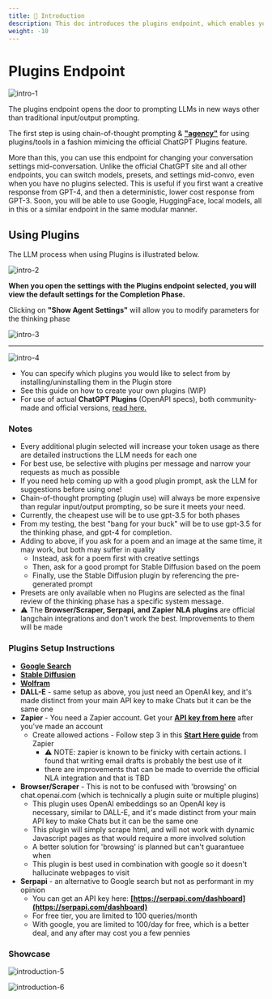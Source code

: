 ```yaml
---
title: 🔌 Introduction
description: This doc introduces the plugins endpoint, which enables you to use different LLMs and tools with more flexibility and control. You can change your settings and plugins on the fly, and use plugins to access various sources of information and assistance.
weight: -10
---
```

# Plugins Endpoint

![intro-1](https://github.com/danny-avila/LibreChat/assets/32828263/7db788a5-2173-4115-b34b-43ea132dae69)


The plugins endpoint opens the door to prompting LLMs in new ways other than traditional input/output prompting.

The first step is using chain-of-thought prompting & **["agency"](https://zapier.com/blog/ai-agent/)** for using plugins/tools in a fashion mimicing the official ChatGPT Plugins feature.

More than this, you can use this endpoint for changing your conversation settings mid-conversation. Unlike the official ChatGPT site and all other endpoints, you can switch models, presets, and settings mid-convo, even when you have no plugins selected. This is useful if you first want a creative response from GPT-4, and then a deterministic, lower cost response from GPT-3. Soon, you will be able to use Google, HuggingFace, local models, all in this or a similar endpoint in the same modular manner.

## Using Plugins 

The LLM process when using Plugins is illustrated below.

![intro-2](https://github.com/danny-avila/LibreChat/assets/32828263/789406e1-7345-43d2-823b-8aed0588bb78)

**When you open the settings with the Plugins endpoint selected, you will view the default settings for the Completion Phase.**

Clicking on **"Show Agent Settings"** will allow you to modify parameters for the thinking phase

![intro-3](https://github.com/danny-avila/LibreChat/assets/32828263/d9a43517-5b35-4786-a126-0adf62b5b087)

---

![intro-4](https://github.com/danny-avila/LibreChat/assets/32828263/12a51feb-c030-4cf0-8429-16360270988d)

- You can specify which plugins you would like to select from by installing/uninstalling them in the Plugin store
- See this guide on how to create your own plugins (WIP)
- For use of actual **ChatGPT Plugins** (OpenAPI specs), both community-made and official versions, [read here.](./chatgpt_plugins_openapi.md)

### Notes
- Every additional plugin selected will increase your token usage as there are detailed instructions the LLM needs for each one
- For best use, be selective with plugins per message and narrow your requests as much as possible
- If you need help coming up with a good plugin prompt, ask the LLM for suggestions before using one!
- Chain-of-thought prompting (plugin use) will always be more expensive than regular input/output prompting, so be sure it meets your need.
- Currently, the cheapest use will be to use gpt-3.5 for both phases
- From my testing, the best "bang for your buck" will be to use gpt-3.5 for the thinking phase, and gpt-4 for completion.
- Adding to above, if you ask for a poem and an image at the same time, it may work, but both may suffer in quality
  - Instead, ask for a poem first with creative settings
  - Then, ask for a good prompt for Stable Diffusion based on the poem
  - Finally, use the Stable Diffusion plugin by referencing the pre-generated prompt
- Presets are only available when no Plugins are selected as the final review of the thinking phase has a specific system message.
- ⚠️ The **Browser/Scraper, Serpapi, and Zapier NLA plugins** are official langchain integrations and don't work the best. Improvements to them will be made

### Plugins Setup Instructions
- **[Google Search](./google_search.md)**
- **[Stable Diffusion](./stable_diffusion.md)**
- **[Wolfram](./wolfram.md)**
- **DALL-E** - same setup as above, you just need an OpenAI key, and it's made distinct from your main API key to make Chats but it can be the same one
- **Zapier** - You need a Zapier account. Get your **[API key from here](https://nla.zapier.com/credentials/)** after you've made an account
  - Create allowed actions - Follow step 3 in this **[Start Here guide](https://nla.zapier.com/start/)** from Zapier
    - ⚠️ NOTE: zapier is known to be finicky with certain actions. I found that writing email drafts is probably the best use of it
    -  there are improvements that can be made to override the official NLA integration and that is TBD
- **Browser/Scraper** - This is not to be confused with 'browsing' on chat.openai.com (which is technically a plugin suite or multiple plugins)
  - This plugin uses OpenAI embeddings so an OpenAI key is necessary, similar to DALL-E, and it's made distinct from your main API key to make Chats but it can be the same one
  - This plugin will simply scrape html, and will not work with dynamic Javascript pages as that would require a more involved solution
  - A better solution for 'browsing' is planned but can't guarantuee when
  - This plugin is best used in combination with google so it doesn't hallucinate webpages to visit
- **Serpapi** - an alternative to Google search but not as performant in my opinion
  - You can get an API key here: **[https://serpapi.com/dashboard](https://serpapi.com/dashboard)**
  - For free tier, you are limited to 100 queries/month
  - With google, you are limited to 100/day for free, which is a better deal, and any after may cost you a few pennies

### Showcase

![introduction-5](https://github.com/danny-avila/LibreChat/assets/32828263/40cd1989-437f-49bb-9055-010e3efc468b)

![introduction-6](https://github.com/danny-avila/LibreChat/assets/32828263/b009a094-7311-45fb-a7ea-f5010f32ec45)


